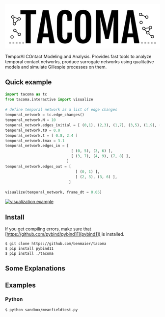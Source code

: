 ![logo](logo/new_logo_grey.png)

TemporAl COntact Modeling and Analysis. Provides fast tools to analyze temporal contact networks, produce surrogate networks using qualitative models and simulate Gillespie processes on them.

## Quick example

```python
import tacoma as tc
from tacoma.interactive import visualize

# define temporal network as a list of edge changes
temporal_network = tc.edge_changes()
temporal_network.N = 10
temporal_network.edges_initial = [ (0,1), (2,3), (1,7), (3,5), (1,9), (7,2) ]
temporal_network.t0 = 0.0
temporal_network.t = [ 0.8, 2.4 ]
temporal_network.tmax = 3.1
temporal_network.edges_in = [ 
                              [ (0, 5), (3, 6) ], 
                              [ (3, 7), (4, 9), (7, 8) ],
                            ]
temporal_network.edges_out = [ 
                                [ (0, 1) ],
                                [ (2, 3), (3, 6) ],
                             ]

visualize(temporal_network, frame_dt = 0.05)
```

[![visualization example](https://raw.github.com/benmaier/tacoma/master/img/tacoma_example.gif)](https://raw.github.com/benmaier/tacoma/img/tacoma_example.gif)

## Install

If you get compiling errors, make sure that [https://github.com/pybind/pybind11](pybind11) is installed.

    $ git clone https://github.com/benmaier/tacoma
    $ pip install pybind11
    $ pip install ./tacoma

## Some Explanations

## Examples

### Python

    $ python sandbox/meanfieldtest.py
